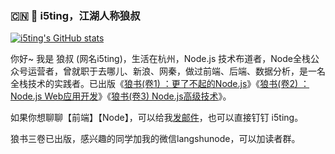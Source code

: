 ### :cn: :wolf: i5ting，江湖人称狼叔

[![i5ting's GitHub stats](https://github-readme-stats.vercel.app/api?username=i5ting)](https://github.com/i5ting/i5ting)

你好~ 我是 狼叔 (网名i5ting)，生活在杭州，Node.js 技术布道者，Node全栈公众号运营者，曾就职于去哪儿、新浪、网秦，做过前端、后端、数据分析，是一名全栈技术的实践者。已出版《[狼书(卷1) ：更了不起的Node.js](https://item.jd.com/12623248.html)》《[狼书(卷2) ：Node.js Web应用开发](https://item.jd.com/12614927.html)》《[狼书(卷3) Node.js高级技术](https://item.jd.com/13593701.html)》。
 
如果你想聊聊【前端】【Node】，可以给我[发邮件](mailto:i5ting@126.com)，也可以直接钉钉 i5ting。

狼书三卷已出版，感兴趣的同学加我的微信langshunode，可以加读者群。

 

